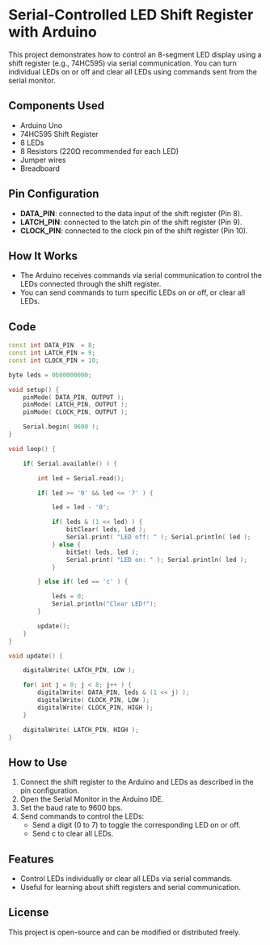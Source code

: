 # Serial-Controlled LED Shift Register with Arduino

This project demonstrates how to control an 8-segment LED display using a shift register (e.g., 74HC595) via serial communication. You can turn individual LEDs on or off and clear all LEDs using commands sent from the serial monitor.

## Components Used

- Arduino Uno
- 74HC595 Shift Register
- 8 LEDs
- 8 Resistors (220Ω recommended for each LED)
- Jumper wires
- Breadboard

## Pin Configuration

- **DATA_PIN**: connected to the data input of the shift register (Pin 8).
- **LATCH_PIN**: connected to the latch pin of the shift register (Pin 9).
- **CLOCK_PIN**: connected to the clock pin of the shift register (Pin 10).

## How It Works

- The Arduino receives commands via serial communication to control the LEDs connected through the shift register.
- You can send commands to turn specific LEDs on or off, or clear all LEDs.

## Code

```cpp
const int DATA_PIN  = 8;
const int LATCH_PIN = 9;
const int CLOCK_PIN = 10;

byte leds = 0b00000000;

void setup() {
    pinMode( DATA_PIN, OUTPUT );
    pinMode( LATCH_PIN, OUTPUT );
    pinMode( CLOCK_PIN, OUTPUT );

    Serial.begin( 9600 );
}

void loop() {

    if( Serial.available() ) {

        int led = Serial.read();

        if( led >= '0' && led <= '7' ) {

            led = led - '0';

            if( leds & (1 << led) ) {
                bitClear( leds, led );
                Serial.print( "LED off: " ); Serial.println( led );
            } else {
                bitSet( leds, led );
                Serial.print( "LED on: " ); Serial.println( led );
            }

        } else if( led == 'c' ) {

            leds = 0;
            Serial.println("Clear LED!");
        }

        update();
    }
}

void update() {

    digitalWrite( LATCH_PIN, LOW );

    for( int j = 0; j < 8; j++ ) {
        digitalWrite( DATA_PIN, leds & (1 << j) );
        digitalWrite( CLOCK_PIN, LOW );
        digitalWrite( CLOCK_PIN, HIGH );
    }

    digitalWrite( LATCH_PIN, HIGH );
}
```

## How to Use

1. Connect the shift register to the Arduino and LEDs as described in the pin configuration.
2. Open the Serial Monitor in the Arduino IDE.
3. Set the baud rate to 9600 bps.
4. Send commands to control the LEDs:
   - Send a digit (0 to 7) to toggle the corresponding LED on or off.
   - Send c to clear all LEDs.

## Features

- Control LEDs individually or clear all LEDs via serial commands.
- Useful for learning about shift registers and serial communication.

## License

This project is open-source and can be modified or distributed freely.
